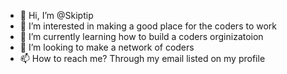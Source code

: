 - 👋 Hi, I’m @Skiptip
- 👀 I’m interested in making a good place for the coders to work 
- 🌱 I’m currently learning how to build a coders orginizatoion 
- 💞️ I’m looking to make a network of coders 
- 📫 How to reach me? Through my email listed on my profile 

<!---
Skiptip/Skiptip is a ✨ special ✨ repository because its `README.md` (this file) appears on your GitHub profile.
You can click the Preview link to take a look at your changes.
--->
